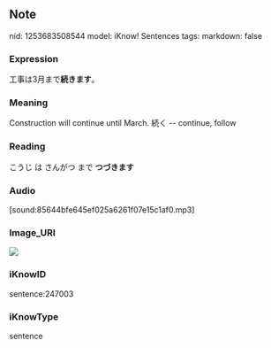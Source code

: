 ## Note
nid: 1253683508544
model: iKnow! Sentences
tags: 
markdown: false

### Expression
工事は3月まで<b>続きます</b>。

### Meaning
Construction will continue until March.
続く -- continue, follow

### Reading
こうじ は さんがつ まで <b>つづきます</b>

### Audio
[sound:85644bfe645ef025a6261f07e15c1af0.mp3]

### Image_URI
<img src="be0191d4644012e6d052ee4ecee3ef4e.jpg">

### iKnowID
sentence:247003

### iKnowType
sentence
